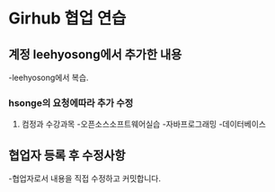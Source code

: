 # Girhub 협업 연습 
## 계정 leehyosong에서 추가한 내용
-leehyosong에서 복습.
### hsonge의 요청에따라 추가 수정
1. 컴정과 수강과목
	-오픈소스소프트웨어실습
	-자바프로그래밍
	-데이터베이스
## 협업자 등록 후 수정사항
-협업자로서 내용을 직접 수정하고 커밋합니다.
